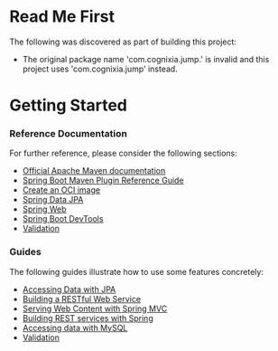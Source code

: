 # Read Me First
The following was discovered as part of building this project:

* The original package name 'com.cognixia.jump.' is invalid and this project uses 'com.cognixia.jump' instead.

# Getting Started

### Reference Documentation
For further reference, please consider the following sections:

* [Official Apache Maven documentation](https://maven.apache.org/guides/index.html)
* [Spring Boot Maven Plugin Reference Guide](https://docs.spring.io/spring-boot/docs/2.7.10/maven-plugin/reference/html/)
* [Create an OCI image](https://docs.spring.io/spring-boot/docs/2.7.10/maven-plugin/reference/html/#build-image)
* [Spring Data JPA](https://docs.spring.io/spring-boot/docs/2.7.10/reference/htmlsingle/#data.sql.jpa-and-spring-data)
* [Spring Web](https://docs.spring.io/spring-boot/docs/2.7.10/reference/htmlsingle/#web)
* [Spring Boot DevTools](https://docs.spring.io/spring-boot/docs/2.7.10/reference/htmlsingle/#using.devtools)
* [Validation](https://docs.spring.io/spring-boot/docs/2.7.10/reference/htmlsingle/#io.validation)

### Guides
The following guides illustrate how to use some features concretely:

* [Accessing Data with JPA](https://spring.io/guides/gs/accessing-data-jpa/)
* [Building a RESTful Web Service](https://spring.io/guides/gs/rest-service/)
* [Serving Web Content with Spring MVC](https://spring.io/guides/gs/serving-web-content/)
* [Building REST services with Spring](https://spring.io/guides/tutorials/rest/)
* [Accessing data with MySQL](https://spring.io/guides/gs/accessing-data-mysql/)
* [Validation](https://spring.io/guides/gs/validating-form-input/)

